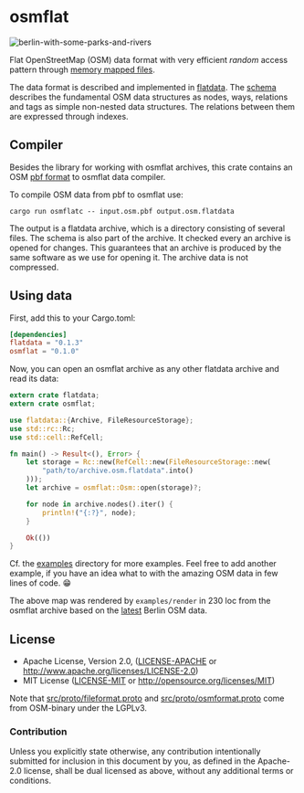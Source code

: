 # osmflat

![berlin-with-some-parks-and-rivers](examples/berlin-with-some-parks-and-rivers.jpg)

Flat OpenStreetMap (OSM) data format with very efficient *random* access
pattern through [memory mapped files].

The data format is described and implemented in [flatdata]. The [schema]
describes the fundamental OSM data structures as nodes, ways, relations and
tags as simple non-nested data structures. The relations between them are
expressed through indexes.

## Compiler

Besides the library for working with osmflat archives, this crate contains an
OSM [pbf format][PBF format] to osmflat data compiler.

To compile OSM data from pbf to osmflat use:

```shell
cargo run osmflatc -- input.osm.pbf output.osm.flatdata
```

The output is a flatdata archive, which is a directory consisting of several
files. The schema is also part of the archive. It checked every an archive is
opened for changes. This guarantees that an archive is produced by the same
software as we use for opening it. The archive data is not compressed.

## Using data

First, add this to your Cargo.toml:

```toml
[dependencies]
flatdata = "0.1.3"
osmflat = "0.1.0"
```

Now, you can open an osmflat archive as any other flatdata archive and read its
data:

```rust
extern crate flatdata;
extern crate osmflat;

use flatdata::{Archive, FileResourceStorage};
use std::rc::Rc;
use std::cell::RefCell;

fn main() -> Result<(), Error> {
    let storage = Rc::new(RefCell::new(FileResourceStorage::new(
        "path/to/archive.osm.flatdata".into()
    )));
    let archive = osmflat::Osm::open(storage)?;

    for node in archive.nodes().iter() {
        println!("{:?}", node);
    }

    Ok(())
}
```

Cf. the [examples] directory for more examples. Feel free to add another
example, if you have an idea what to with the amazing OSM data in few lines of
code. 😁

The above map was rendered by `examples/render` in 230 loc from the osmflat
archive based on the [latest][latest-berlin-map] Berlin OSM data.

## License

 * Apache License, Version 2.0, ([LICENSE-APACHE](LICENSE-APACHE) or
   http://www.apache.org/licenses/LICENSE-2.0)
 * MIT License ([LICENSE-MIT](LICENSE-MIT) or
   http://opensource.org/licenses/MIT)

Note that [src/proto/fileformat.proto](src/proto/fileformat.proto) and
[src/proto/osmformat.proto](src/proto/osmformat.proto) come from OSM-binary
under the LGPLv3.

### Contribution

Unless you explicitly state otherwise, any contribution intentionally submitted
for inclusion in this document by you, as defined in the Apache-2.0 license,
shall be dual licensed as above, without any additional terms or conditions.

[flatdata]: https://github.com/heremaps/flatdata
[schema]: src/flatdata/osm.flatdata
[memory mapped files]: https://en.wikipedia.org/wiki/Memory-mapped_file
[PBF format]: https://wiki.openstreetmap.org/wiki/PBF_Format
[examples]: examples
[latest-berlin-map]: http://download.geofabrik.de/europe/germany/berlin.html
